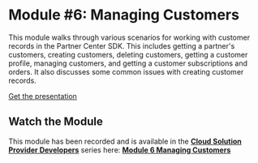 # Module #6: Managing Customers

This module walks through various scenarios for working with customer records in the Partner Center SDK. This includes getting a partner's customers, creating customers, deleting customers, getting a customer profile, managing customers, and getting a customer subscriptions and orders. It also discusses some common issues with creating customer records.

[Get the presentation](mod-06-customers.pptx)

## Watch the Module

This module has been recorded and is available in the **[Cloud Solution Provider Developers](https://channel9.msdn.com/Series/cspdev)** series here: **[Module 6 Managing Customers](https://channel9.msdn.com/Series/cspdev/Module-6-Managing-Customers)**